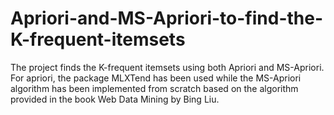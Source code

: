 # Apriori-and-MS-Apriori-to-find-the-K-frequent-itemsets
The project finds the K-frequent itemsets using both Apriori and MS-Apriori. For apriori, the package MLXTend has been used while the MS-Apriori algorithm has been implemented from scratch based on the algorithm provided in the book Web Data Mining by Bing Liu.
